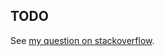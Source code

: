 ## TODO

See [my question on stackoverflow](http://dba.stackexchange.com/questions/91285/creating-a-file-under-a-directory-whose-name-length-exceeds-220-characters).
